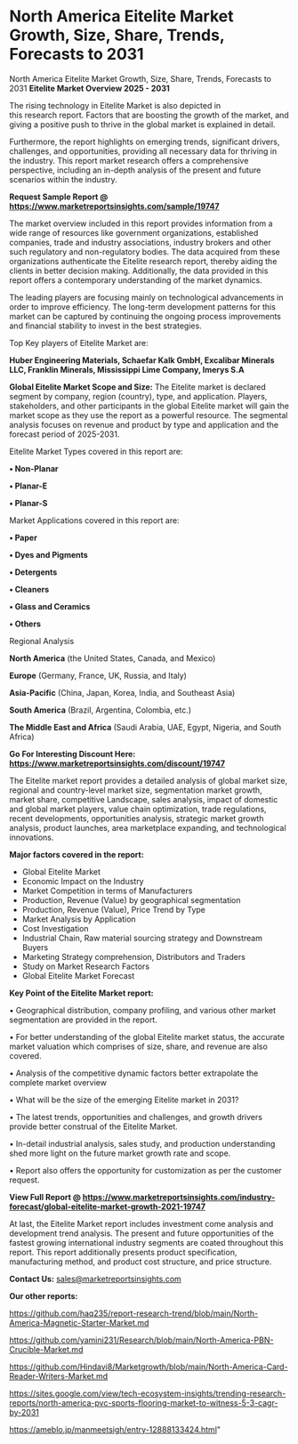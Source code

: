 # North America Eitelite Market Growth, Size, Share, Trends, Forecasts to 2031
North America Eitelite Market Growth, Size, Share, Trends, Forecasts to 2031
<Strong> Eitelite Market Overview 2025 - 2031</strong>

The rising technology in Eitelite Market is also depicted in this research report. Factors that are boosting the growth of the market, and giving a positive push to thrive in the global market is explained in detail.

Furthermore, the report highlights on emerging trends, significant drivers, challenges, and opportunities, providing all necessary data for thriving in the industry. This report market research offers a comprehensive perspective, including an in-depth analysis of the present and future scenarios within the industry.

<strong>Request Sample Report @ <a href=https://www.marketreportsinsights.com/sample/19747>https://www.marketreportsinsights.com/sample/19747</a></strong>

The market overview included in this report provides information from a wide range of resources like government organizations, established companies, trade and industry associations, industry brokers and other such regulatory and non-regulatory bodies. The data acquired from these organizations authenticate the Eitelite research report, thereby aiding the clients in better decision making. Additionally, the data provided in this report offers a contemporary understanding of the market dynamics.

The leading players are focusing mainly on technological advancements in order to improve efficiency. The long-term development patterns for this market can be captured by continuing the ongoing process improvements and financial stability to invest in the best strategies.

Top Key players of Eitelite Market are:

<strong>Huber Engineering Materials, Schaefar Kalk GmbH, Excalibar Minerals LLC, Franklin Minerals, Mississippi Lime Company, Imerys S.A</strong>

<strong><b>Global Eitelite Market Scope and Size:</b></strong>
The Eitelite market is declared segment by company, region (country), type, and application. Players, stakeholders, and other participants in the global Eitelite market will gain the market scope as they use the report as a powerful resource. The segmental analysis focuses on revenue and product by type and application and the forecast period of 2025-2031.

Eitelite Market Types covered in this report are:

<strong>• Non-Planar

• Planar-E

• Planar-S</strong>

Market Applications covered in this report are:

<strong>• Paper

• Dyes and Pigments

• Detergents

• Cleaners

• Glass and Ceramics

• Others</strong> 

Regional Analysis

<strong>North America</strong> (the United States, Canada, and Mexico)

<strong>Europe</strong> (Germany, France, UK, Russia, and Italy)

<strong>Asia-Pacific</strong> (China, Japan, Korea, India, and Southeast Asia)

<strong>South America</strong> (Brazil, Argentina, Colombia, etc.)

<strong>The Middle East and Africa</strong> (Saudi Arabia, UAE, Egypt, Nigeria, and South Africa)

<strong>Go For Interesting Discount Here: <a href=https://www.marketreportsinsights.com/discount/19747>https://www.marketreportsinsights.com/discount/19747</a></strong>

The Eitelite market report provides a detailed analysis of global market size, regional and country-level market size, segmentation market growth, market share, competitive Landscape, sales analysis, impact of domestic and global market players, value chain optimization, trade regulations, recent developments, opportunities analysis, strategic market growth analysis, product launches, area marketplace expanding, and technological innovations.

<strong><b>Major factors covered in the report:</b></strong>
<ul>
  <li>Global Eitelite Market </li>
  <li>Economic Impact on the Industry</li>
  <li>Market Competition in terms of Manufacturers</li>
  <li>Production, Revenue (Value) by geographical segmentation</li>
  <li>Production, Revenue (Value), Price Trend by Type</li>
  <li>Market Analysis by Application</li>
  <li>Cost Investigation</li>
  <li>Industrial Chain, Raw material sourcing strategy and Downstream Buyers</li>
  <li>Marketing Strategy comprehension, Distributors and Traders</li>
  <li>Study on Market Research Factors</li>
  <li>Global Eitelite Market Forecast</li>
</ul>

<strong><b>Key Point of the Eitelite Market report:</b></strong>

• Geographical distribution, company profiling, and various other market segmentation are provided in the report.

• For better understanding of the global Eitelite market status, the accurate market valuation which comprises of size, share, and revenue are also covered.

• Analysis of the competitive dynamic factors better extrapolate the complete market overview

• What will be the size of the emerging Eitelite market in 2031?

• The latest trends, opportunities and challenges, and growth drivers provide better construal of the Eitelite Market.

• In-detail industrial analysis, sales study, and production understanding shed more light on the future market growth rate and scope.

• Report also offers the opportunity for customization as per the customer request.

<strong><b>View Full Report @ <a href=https://www.marketreportsinsights.com/industry-forecast/global-eitelite-market-growth-2021-19747>https://www.marketreportsinsights.com/industry-forecast/global-eitelite-market-growth-2021-19747</a></b></strong>


At last, the Eitelite Market report includes investment come analysis and development trend analysis. The present and future opportunities of the fastest growing international industry segments are coated throughout this report. This report additionally presents product specification, manufacturing method, and product cost structure, and price structure.

<strong>Contact Us:</strong>
sales@marketreportsinsights.com

<strong>Our other reports:</strong>

<a href=https://github.com/haq235/report-research-trend/blob/main/North-America-Magnetic-Starter-Market.md>https://github.com/haq235/report-research-trend/blob/main/North-America-Magnetic-Starter-Market.md</a>

<a href=https://github.com/yamini231/Research/blob/main/North-America-PBN-Crucible-Market.md>https://github.com/yamini231/Research/blob/main/North-America-PBN-Crucible-Market.md</a>

<a href=https://github.com/Hindavi8/Marketgrowth/blob/main/North-America-Card-Reader-Writers-Market.md>https://github.com/Hindavi8/Marketgrowth/blob/main/North-America-Card-Reader-Writers-Market.md</a>

<a href=https://sites.google.com/view/tech-ecosystem-insights/trending-research-reports/north-america-pvc-sports-flooring-market-to-witness-5-3-cagr-by-2031>https://sites.google.com/view/tech-ecosystem-insights/trending-research-reports/north-america-pvc-sports-flooring-market-to-witness-5-3-cagr-by-2031</a>

<a href=https://ameblo.jp/manmeetsigh/entry-12888133424.html>https://ameblo.jp/manmeetsigh/entry-12888133424.html</a>"

